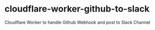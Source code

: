 # cloudflare-worker-github-to-slack
Cloudflare Worker to handle Github Webhook and post to Slack Channel
